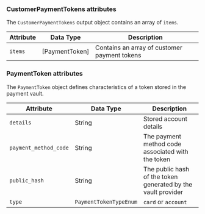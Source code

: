 ### CustomerPaymentTokens attributes

The `CustomerPaymentTokens` output object contains an array of `items`.

Attribute | Data Type | Description
--- | --- | ---
`items` | [PaymentToken] | Contains an array of customer payment tokens

### PaymentToken attributes

The `PaymentToken` object defines characteristics of a token stored in the payment vault.

Attribute | Data Type | Description
--- | --- | ---
`details` | String | Stored account details
`payment_method_code` | String | The payment method code associated with the token
`public_hash` | String | The public hash of the token generated by the vault provider
`type` | `PaymentTokenTypeEnum` | `card` or `account`
